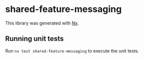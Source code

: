 # shared-feature-messaging

This library was generated with [Nx](https://nx.dev).

## Running unit tests

Run `nx test shared-feature-messaging` to execute the unit tests.
